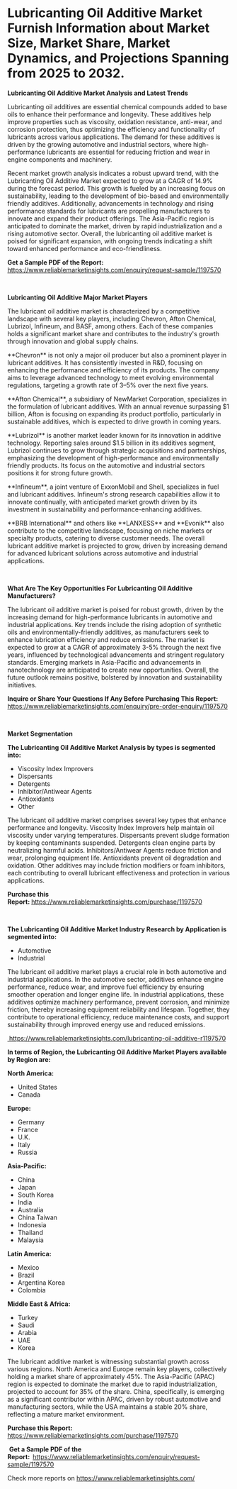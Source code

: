 <p><h1>Lubricanting Oil Additive Market Furnish Information about Market Size, Market Share, Market Dynamics, and Projections Spanning from 2025 to 2032.</h1></p><p><strong>Lubricanting Oil Additive Market Analysis and Latest Trends</strong></p>
<p><p>Lubricanting oil additives are essential chemical compounds added to base oils to enhance their performance and longevity. These additives help improve properties such as viscosity, oxidation resistance, anti-wear, and corrosion protection, thus optimizing the efficiency and functionality of lubricants across various applications. The demand for these additives is driven by the growing automotive and industrial sectors, where high-performance lubricants are essential for reducing friction and wear in engine components and machinery.</p><p>Recent market growth analysis indicates a robust upward trend, with the Lubricanting Oil Additive Market expected to grow at a CAGR of 14.9% during the forecast period. This growth is fueled by an increasing focus on sustainability, leading to the development of bio-based and environmentally friendly additives. Additionally, advancements in technology and rising performance standards for lubricants are propelling manufacturers to innovate and expand their product offerings. The Asia-Pacific region is anticipated to dominate the market, driven by rapid industrialization and a rising automotive sector. Overall, the lubricanting oil additive market is poised for significant expansion, with ongoing trends indicating a shift toward enhanced performance and eco-friendliness.</p></p>
<p><strong>Get a Sample PDF of the Report:&nbsp;</strong> <a href="https://www.reliablemarketinsights.com/enquiry/request-sample/1197570?utm_campaign=2102&utm_medium=2&utm_source=Github&utm_content=ia&utm_term=03042025&utm_id=lubricanting-oil-additive">https://www.reliablemarketinsights.com/enquiry/request-sample/1197570</a></p>
<p>&nbsp;</p>
<p><strong>Lubricanting Oil Additive Major Market Players</strong></p>
<p><p>The lubricant oil additive market is characterized by a competitive landscape with several key players, including Chevron, Afton Chemical, Lubrizol, Infineum, and BASF, among others. Each of these companies holds a significant market share and contributes to the industry's growth through innovation and global supply chains.</p><p>**Chevron** is not only a major oil producer but also a prominent player in lubricant additives. It has consistently invested in R&D, focusing on enhancing the performance and efficiency of its products. The company aims to leverage advanced technology to meet evolving environmental regulations, targeting a growth rate of 3–5% over the next five years.</p><p>**Afton Chemical**, a subsidiary of NewMarket Corporation, specializes in the formulation of lubricant additives. With an annual revenue surpassing $1 billion, Afton is focusing on expanding its product portfolio, particularly in sustainable additives, which is expected to drive growth in coming years.</p><p>**Lubrizol** is another market leader known for its innovation in additive technology. Reporting sales around $1.5 billion in its additives segment, Lubrizol continues to grow through strategic acquisitions and partnerships, emphasizing the development of high-performance and environmentally friendly products. Its focus on the automotive and industrial sectors positions it for strong future growth.</p><p>**Infineum**, a joint venture of ExxonMobil and Shell, specializes in fuel and lubricant additives. Infineum's strong research capabilities allow it to innovate continually, with anticipated market growth driven by its investment in sustainability and performance-enhancing additives.</p><p>**BRB International** and others like **LANXESS** and **Evonik** also contribute to the competitive landscape, focusing on niche markets or specialty products, catering to diverse customer needs. The overall lubricant additive market is projected to grow, driven by increasing demand for advanced lubricant solutions across automotive and industrial applications.</p></p>
<p>&nbsp;</p>
<p><strong>What Are The Key Opportunities For Lubricanting Oil Additive Manufacturers?</strong></p>
<p><p>The lubricant oil additive market is poised for robust growth, driven by the increasing demand for high-performance lubricants in automotive and industrial applications. Key trends include the rising adoption of synthetic oils and environmentally-friendly additives, as manufacturers seek to enhance lubrication efficiency and reduce emissions. The market is expected to grow at a CAGR of approximately 3-5% through the next five years, influenced by technological advancements and stringent regulatory standards. Emerging markets in Asia-Pacific and advancements in nanotechnology are anticipated to create new opportunities. Overall, the future outlook remains positive, bolstered by innovation and sustainability initiatives.</p></p>
<p><strong>Inquire or Share Your Questions If Any Before Purchasing This Report:</strong> <a href="https://www.reliablemarketinsights.com/enquiry/pre-order-enquiry/1197570?utm_campaign=2102&utm_medium=2&utm_source=Github&utm_content=ia&utm_term=03042025&utm_id=lubricanting-oil-additive">https://www.reliablemarketinsights.com/enquiry/pre-order-enquiry/1197570</a></p>
<p>&nbsp;</p>
<p><strong>Market Segmentation</strong></p>
<p><strong>The Lubricanting Oil Additive Market Analysis by types is segmented into:</strong></p>
<p><ul><li>Viscosity Index Improvers</li><li>Dispersants</li><li>Detergents</li><li>Inhibitor/Antiwear Agents</li><li>Antioxidants</li><li>Other</li></ul></p>
<p><p>The lubricant oil additive market comprises several key types that enhance performance and longevity. Viscosity Index Improvers help maintain oil viscosity under varying temperatures. Dispersants prevent sludge formation by keeping contaminants suspended. Detergents clean engine parts by neutralizing harmful acids. Inhibitors/Antiwear Agents reduce friction and wear, prolonging equipment life. Antioxidants prevent oil degradation and oxidation. Other additives may include friction modifiers or foam inhibitors, each contributing to overall lubricant effectiveness and protection in various applications.</p></p>
<p><strong>Purchase this Report:&nbsp;</strong><a href="https://www.reliablemarketinsights.com/purchase/1197570?utm_campaign=2102&utm_medium=2&utm_source=Github&utm_content=ia&utm_term=03042025&utm_id=lubricanting-oil-additive">https://www.reliablemarketinsights.com/purchase/1197570</a></p>
<p>&nbsp;</p>
<p><strong>The Lubricanting Oil Additive Market Industry Research by Application is segmented into:</strong></p>
<p><ul><li>Automotive</li><li>Industrial</li></ul></p>
<p><p>The lubricant oil additive market plays a crucial role in both automotive and industrial applications. In the automotive sector, additives enhance engine performance, reduce wear, and improve fuel efficiency by ensuring smoother operation and longer engine life. In industrial applications, these additives optimize machinery performance, prevent corrosion, and minimize friction, thereby increasing equipment reliability and lifespan. Together, they contribute to operational efficiency, reduce maintenance costs, and support sustainability through improved energy use and reduced emissions.</p></p>
<p><a href="https://www.reliablemarketinsights.com/lubricanting-oil-additive-r1197570?utm_campaign=2102&utm_medium=2&utm_source=Github&utm_content=ia&utm_term=03042025&utm_id=lubricanting-oil-additive">&nbsp;https://www.reliablemarketinsights.com/lubricanting-oil-additive-r1197570</a></p>
<p><strong>In terms of Region, the Lubricanting Oil Additive Market Players available by Region are:</strong></p>
<p>
    <p> <strong> North America: </strong>
        <ul>
            <li>United States</li>
            <li>Canada</li>
        </ul>
        </p> 
    <p> <strong> Europe: </strong>
        <ul>
            <li>Germany</li>
            <li>France</li>
            <li>U.K.</li>
            <li>Italy</li>
            <li>Russia</li>
        </ul>
        </p> 
    <p> <strong> Asia-Pacific: </strong>
        <ul>
            <li>China</li>
            <li>Japan</li>
            <li>South Korea</li>
            <li>India</li>
            <li>Australia</li>
            <li>China Taiwan</li>
            <li>Indonesia</li>
            <li>Thailand</li>
            <li>Malaysia</li>
        </ul>
        </p> 
    <p> <strong> Latin America: </strong>
        <ul>
            <li>Mexico</li>
            <li>Brazil</li>
            <li>Argentina Korea</li>
            <li>Colombia</li>
        </ul>
        </p> 
    <p> <strong> Middle East & Africa: </strong>
        <ul>
            <li>Turkey</li>
            <li>Saudi</li>
            <li>Arabia</li>
            <li>UAE</li>
            <li>Korea</li>
        </ul>
    </p>
    </p>
<p><p>The lubricant additive market is witnessing substantial growth across various regions. North America and Europe remain key players, collectively holding a market share of approximately 45%. The Asia-Pacific (APAC) region is expected to dominate the market due to rapid industrialization, projected to account for 35% of the share. China, specifically, is emerging as a significant contributor within APAC, driven by robust automotive and manufacturing sectors, while the USA maintains a stable 20% share, reflecting a mature market environment.</p></p>
<p><strong>Purchase this Report: </strong><a href="https://www.reliablemarketinsights.com/purchase/1197570?utm_campaign=2102&utm_medium=2&utm_source=Github&utm_content=ia&utm_term=03042025&utm_id=lubricanting-oil-additive">https://www.reliablemarketinsights.com/purchase/1197570</a></p>
<p>&nbsp;<strong>Get a Sample PDF of the Report:&nbsp;&nbsp;</strong><a href="https://www.reliablemarketinsights.com/enquiry/request-sample/1197570?utm_campaign=2102&utm_medium=2&utm_source=Github&utm_content=ia&utm_term=03042025&utm_id=lubricanting-oil-additive">https://www.reliablemarketinsights.com/enquiry/request-sample/1197570</a></p>
<p><strong></strong></p>
<p>Check more reports on <a href="https://www.reliablemarketinsights.com/?utm_campaign=2102&utm_medium=2&utm_source=Github&utm_content=ia&utm_term=03042025&utm_id=lubricanting-oil-additive">https://www.reliablemarketinsights.com/</a></p>